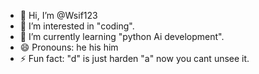 - 👋 Hi, I’m @Wsif123
- 👀 I’m interested in "coding".
- 🌱 I’m currently learning "python Ai development". 
- 😄 Pronouns: he his him
- ⚡ Fun fact: "d" is just harden "a" now you cant unsee it.

